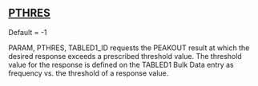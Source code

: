 ## [PTHRES](https://help.hexagonmi.com/bundle/MSC_Nastran_2022.4/page/Nastran_Combined_Book/qrg/parameters/TOC.PTHRES.xhtml)

Default = -1

PARAM, PTHRES, TABLED1_ID requests the PEAKOUT result at which the desired response exceeds a prescribed threshold value. The threshold value for the response is defined on the TABLED1 Bulk Data entry as frequency vs. the threshold of a response value.

